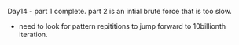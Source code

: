 Day14 - part 1 complete. part 2 is an intial brute force that is too slow.
 - need to look for pattern repititions to jump forward to 10billionth iteration.

